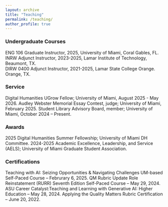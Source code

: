 ```yaml
---
layout: archive
title: "Teaching"
permalink: /teaching/
author_profile: true
---
```


### Undergraduate Courses
ENG 106 Graduate Instructor, 2025, University of Miami, Coral Gables, FL. 
INRW Adjunct Instructor, 2023-2025, Lamar Institute of Technology, Beaumont, TX.   
DIRW 0400 Adjunct Instructor, 2021-2025, Lamar State College Orange. Orange, TX.  

### Service
Digital Humanities UGrow Fellow; University of Miami, August 2025 - May 2026. 
Audley Webster Memorial Essay Contest, judge; University of Miami, February 2025.
Student Library Advisory Board, member; University of Miami, October 2024 – Present. 

### Awards 
2025 Digital Humanities Summer Fellowship; University of Miami DH Committee. 
2024-2025 Academic Excellence, Leadership, and Service (AELS); University of Miami Graduate Student Association.

### Certifications
Teaching with AI: Seizing Opportunities & Navigating Challenges UM-based Self-Paced Course – Februrary 6, 2025.
QM Rubric Update Role Reinstatement (RURR) Seventh Edition Self-Paced Course – May 29, 2024.
ASU Career Catalyst:Teaching and Learning with Generative AI: Higher Education – May 28, 2024.
Applying the Quality Matters Rubric Certification – June 20, 2022. 


